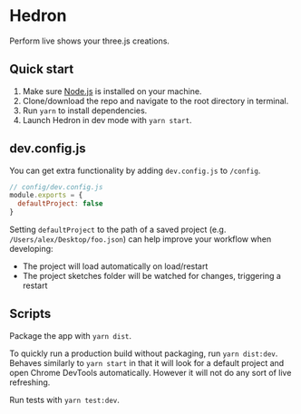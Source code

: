 # Hedron

Perform live shows your three.js creations.

## Quick start

1. Make sure [Node.js](https://nodejs.org/en/) is installed on your machine.
2. Clone/download the repo and navigate to the root directory in terminal.
3. Run `yarn` to install dependencies.
4. Launch Hedron in dev mode with `yarn start`.

## dev.config.js

You can get extra functionality by adding `dev.config.js` to `/config`.

```javascript
// config/dev.config.js
module.exports = {
  defaultProject: false
}
```

Setting `defaultProject` to the path of a saved project (e.g. `/Users/alex/Desktop/foo.json`) can help improve your workflow when developing:
* The project will load automatically on load/restart
* The project sketches folder will be watched for changes, triggering a restart

## Scripts

Package the app with `yarn dist`.

To quickly run a production build without packaging, run `yarn dist:dev`. Behaves similarly to `yarn start` in that it will look for a default project and open Chrome DevTools automatically. However it will not do any sort of live refreshing.

Run tests with `yarn test:dev`.
